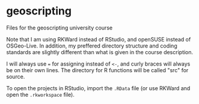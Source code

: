 # geoscripting
Files for the geoscripting university course

Note that I am using RKWard instead of RStudio, and openSUSE instead of OSGeo-Live.
In addition, my preffered directory structure and coding standards are slightly different than what is given in the course description.

I will always use `=` for assigning instead of `<-`, and curly braces will always be on their own lines. The directory for R functions will 
be called "src" for source.

To open the projects in RStudio, import the `.RData` file (or use RKWard and open the `.rkworkspace` file).
